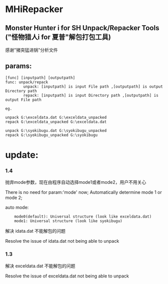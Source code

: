 # MHiRepacker

## Monster Hunter i for SH Unpack/Repacker Tools ("怪物猎人i for 夏普"解包打包工具)

感谢"猪突猛进锅"分析文件

## params:
```
[func] [inputpath] [outputpath]
func: unpack/repack
        unpack: [inputpath] is input File path ,[outputpath] is output Directory path
        repack: [inputpath] is input Directory path ,[outputpath] is output File path

eg.

unpack G:\exceldata.dat G:\exceldata_unpacked
repack G:\exceldata_unpacked G:\exceldata.dat

unpack G:\syokibugu.dat G:\syokibugu_unpacked
repack G:\syokibugu_unpacked G:\syokibugu
```


# update:

### 1.4
    
抛弃mode参数，现在由程序自动选择mode1或者mode2，用户不用关心

There is no need for param:'mode' now; Automatically determine mode 1 or mode 2;

auto mode: 

        mode0(default): Universal structure (look like exceldata.dat)
        mode1: Universal structure (look like syokibugu)

解决 idata.dat 不能解包的问题

Resolve the issue of idata.dat not being able to unpack

### 1.3

解决 exceldata.dat 不能解包的问题

Resolve the issue of exceldata.dat not being able to unpack
